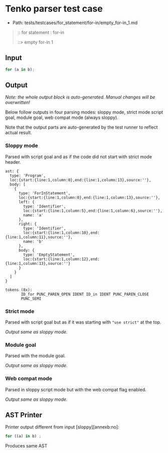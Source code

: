 # Tenko parser test case

- Path: tests/testcases/for_statement/for-in/empty_for-in_1.md

> :: for statement : for-in
>
> ::> empty for-in 1

## Input

`````js
for (a in b);
`````

## Output

_Note: the whole output block is auto-generated. Manual changes will be overwritten!_

Below follow outputs in four parsing modes: sloppy mode, strict mode script goal, module goal, web compat mode (always sloppy).

Note that the output parts are auto-generated by the test runner to reflect actual result.

### Sloppy mode

Parsed with script goal and as if the code did not start with strict mode header.

`````
ast: {
  type: 'Program',
  loc:{start:{line:1,column:0},end:{line:1,column:13},source:''},
  body: [
    {
      type: 'ForInStatement',
      loc:{start:{line:1,column:0},end:{line:1,column:13},source:''},
      left: {
        type: 'Identifier',
        loc:{start:{line:1,column:5},end:{line:1,column:6},source:''},
        name: 'a'
      },
      right: {
        type: 'Identifier',
        loc:{start:{line:1,column:10},end:{line:1,column:11},source:''},
        name: 'b'
      },
      body: {
        type: 'EmptyStatement',
        loc:{start:{line:1,column:12},end:{line:1,column:13},source:''}
      }
    }
  ]
}

tokens (8x):
       ID_for PUNC_PAREN_OPEN IDENT ID_in IDENT PUNC_PAREN_CLOSE
       PUNC_SEMI
`````

### Strict mode

Parsed with script goal but as if it was starting with `"use strict"` at the top.

_Output same as sloppy mode._

### Module goal

Parsed with the module goal.

_Output same as sloppy mode._

### Web compat mode

Parsed in sloppy script mode but with the web compat flag enabled.

_Output same as sloppy mode._

## AST Printer

Printer output different from input [sloppy][annexb:no]:

````js
for ((a) in b) ;
````

Produces same AST

